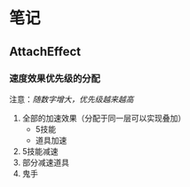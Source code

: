# 笔记

## AttachEffect

### 速度效果优先级的分配

注意：*随数字增大，优先级越来越高*

1. 全部的加速效果（分配于同一层可以实现叠加）
    - 5技能
    - 道具加速
2. 5技能减速
3. 部分减速道具
4. 鬼手
